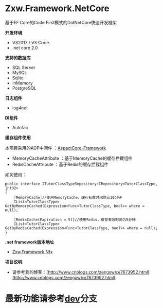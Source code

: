 # Zxw.Framework.NetCore
基于EF Core的Code First模式的DotNetCore快速开发框架

**开发环境**
* VS2017 / VS Code
* .net core 2.0

**支持的数据库**
* SQL Server
* MySQL
* Sqlite
* InMemory
* PostgreSQL

**日志组件**
* log4net

**DI组件**
* Autofac

**缓存组件使用**

本项目采用的AOP中间件 ：[AspectCore-Framework](https://github.com/dotnetcore/AspectCore-Framework)
* MemoryCacheAttribute ：基于MemoryCache的缓存拦截组件
* RedisCacheAttribute ：基于Redis的缓存拦截组件

如何使用：

    public interface ITutorClassTypeRepository:IRepository<TutorClassType, Int32>
    {
        [MemoryCache]//使用MemoryCache，缓存有效时间默认10分钟
        IList<TutorClassType> GetByMemoryCached(Expression<Func<TutorClassType, bool>> where = null);

        [RedisCache(Expiration = 5)]//使用Redis，缓存有效时间为5分钟
        IList<TutorClassType> GetByRedisCached(Expression<Func<TutorClassType, bool>> where = null);
    }


**.net framework版本地址**
* [Zxw.Framework.Nfx](https://github.com/VictorTzeng/Zxw.Framework.Nfx)



**项目说明**
* 请参考我的博客：[http://www.cnblogs.com/zengxw/p/7673952.html](http://www.cnblogs.com/zengxw/p/7673952.html)


# 最新功能请参考[dev](https://github.com/VictorTzeng/Zxw.Framework.NetCore/tree/dev)分支
